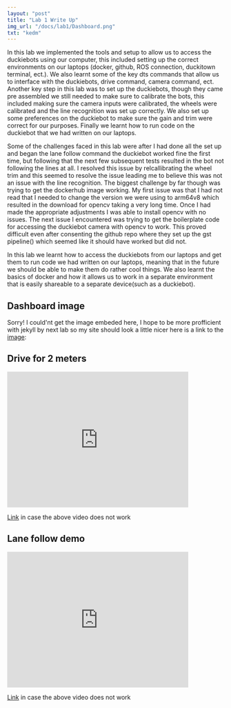 ```yaml
--- 
layout: "post"
title: "Lab 1 Write Up"
img_url: "/docs/lab1/Dashboard.png"
txt: "kedm"
---
```

<p>
        In this lab we implemented the tools and setup to allow us to access the duckiebots using our computer, this included setting up the correct environments on our laptops (docker, github, ROS connection, duckitown terminal, ect.). We also learnt some of the key dts commands that allow us to interface with the duckiebots, drive command, camera command, ect. Another key step in this lab was to set up the duckiebots, though they came pre assembled we still needed to make sure to calibrate the bots, this included making sure the camera inputs were calibrated, the
        wheels were calibrated and the line recognition was set up correctly. We also set up some preferences on the duckiebot to make sure the gain and trim were correct for our purposes. Finally we learnt how to run code on the duckiebot that we had written on our laptops.
</p>
<p>
        Some of the challenges faced in this lab were after I had done all the set up and began the lane follow command the duckiebot worked fine the first time, but following that the next few subsequent tests resulted in the bot not following the lines at all. I resolved this issue
        by relcallibrating the wheel trim and this seemed to resolve the issue leading me to believe this was not an issue with the line recognition.
        The biggest challenge by far though was trying to get the dockerhub image working. My first issue was that I had not read that I needed to change the version we were using to arm64v8 which resulted in the download for opencv taking a very long time. Once I had made the appropriate adjustments I was able to install opencv with no issues. The next issue I encountered was trying to get the boilerplate code for accessing the duckiebot camera with opencv to work. This proved difficult even after consenting the github repo where they set up the gst pipeline() which seemed like it should have worked but did not. 


</p>

<p>
    In this lab we learnt how to access the duckiebots from our laptops and get them to run code we had written on our laptops, meaning that in the future we should be able to make them do rather cool things. We also learnt the basics of docker and how it allows us to work in a separate environment that is easily shareable to a separate device(such as a duckiebot).
</p>

<h2> Dashboard image </h2>
<p> Sorry! I could'nt get the image embeded here, I hope to be more profficient with jekyll by next lab so my site should look a little nicer here is a link to the <a href="https://drive.google.com/file/d/1B91bwVNb5j3sig1g9VRmeKbYeoHKD7Jr/view?usp=share_link" target="_blank">image</a>: 
</p>



<h2> Drive for 2 meters </h2>
<iframe width="420" height="315" src="https://youtu.be/BzEZb2VpFs4" frameborder="0"></iframe>
<p> <a href="https://youtu.be/BzEZb2VpFs4" target="_blank">Link</a> in case the above video does not work </p>

<h2> Lane follow demo </h2>
<iframe width="420" height="315" src="https://youtu.be/5u_FgfXBX1M" frameborder="0" allowfullscreen></iframe>
<p> <a href="https://youtu.be/5u_FgfXBX1M" target="_blank">Link</a> in case the above video does not work </p>
